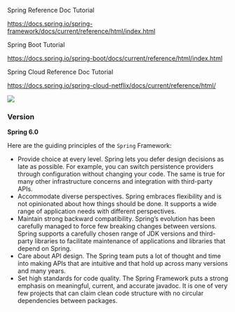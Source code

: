 Spring  Reference Doc Tutorial 

https://docs.spring.io/spring-framework/docs/current/reference/html/index.html

Spring Boot Tutorial

https://docs.spring.io/spring-boot/docs/current/reference/html/index.html

Spring Cloud Reference Doc Tutorial

https://docs.spring.io/spring-cloud-netflix/docs/current/reference/html/

![](https://s2.51cto.com/images/blog/202306/16180948_648c34ec699d567656.png)

### Version

**Spring 6.0**

 Here are the guiding principles of the ```Spring``` Framework:

- Provide choice at every level. Spring lets you defer design decisions as late as possible. For example, you can switch persistence providers through configuration without changing your code. The same is true for many other infrastructure concerns and integration with third-party APIs.
- Accommodate diverse perspectives. Spring embraces flexibility and is not opinionated about how things should be done. It supports a wide range of application needs with different perspectives.
- Maintain strong backward compatibility. Spring’s evolution has been carefully managed to force few breaking changes between versions. Spring supports a carefully chosen range of JDK versions and third-party libraries to facilitate maintenance of applications and libraries that depend on Spring.
- Care about API design. The Spring team puts a lot of thought and time into making APIs that are intuitive and that hold up across many versions and many years.
- Set high standards for code quality. The Spring Framework puts a strong emphasis on meaningful, current, and accurate javadoc. It is one of very few projects that can claim clean code structure with no circular dependencies between packages.